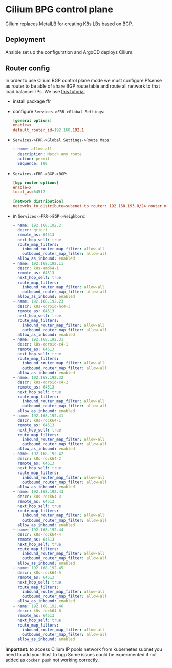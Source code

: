 # Cilium BPG control plane

Cilium replaces MetalLB for creating K8s LBs based on BGP.

## Deployment

Ansible set up the configuration and ArgoCD deploys Cilium.

## Router config

In order to use Cilium BGP control plane mode we must configure Pfsense as router to be able of share
BGP route table and route all network to that load balancer IPs. We use
[this tutorial](https://www.danmanners.com/posts/pfsense-bgp-kubernetes/)

- install package ffr

- configure `Services->FRR->Global Settings`:

  ```conf
  [general options]
  enable=x
  default_router_id=192.168.192.1
  ```

- `Services->FRR->Global Settings->Route Maps`:

  ```yaml
  - name: allow-all
    description: Match any route
    action: permit
    Sequence: 100
  ```

- `Services->FRR->BGP->BGP`:

  ```conf
  [bgp router options]
  enable=x
  local_as=64512

  [network distribution]
  netowrks_to_distribute=subenet to router: 192.168.193.0/24 router map: allow-all
  ```

- in `Services->FRR->BGP->Neighbors`:

  ```yaml
  - name: 192.168.192.2
    descr: grigri
    remote_as: 64513
    next_hop_self: true
    route_map_filters:
      inbound_router_map_filter: allow-all
      outbound_router_map_filter: allow-all
    allow_as_inbound: enabled
  - name: 192.168.192.11
    descr: k8s-amd64-1
    remote_as: 64513
    next_hop_self: true
    route_map_filters:
      inbound_router_map_filter: allow-all
      outbound_router_map_filter: allow-all
    allow_as_inbound: enabled
  - name: 192.168.192.23
    descr: k8s-odroid-hc4-3
    remote_as: 64513
    next_hop_self: true
    route_map_filters:
      inbound_router_map_filter: allow-all
      outbound_router_map_filter: allow-all
    allow_as_inbound: enabled
  - name: 192.168.192.31
    descr: k8s-odroid-c4-1
    remote_as: 64513
    next_hop_self: true
    route_map_filters:
      inbound_router_map_filter: allow-all
      outbound_router_map_filter: allow-all
    allow_as_inbound: enabled
  - name: 192.168.192.32
    descr: k8s-odroid-c4-2
    remote_as: 64513
    next_hop_self: true
    route_map_filters:
      inbound_router_map_filter: allow-all
      outbound_router_map_filter: allow-all
    allow_as_inbound: enabled
  - name: 192.168.192.41
    descr: k8s-rock64-1
    remote_as: 64513
    next_hop_self: true
    route_map_filters:
      inbound_router_map_filter: allow-all
      outbound_router_map_filter: allow-all
    allow_as_inbound: enabled
  - name: 192.168.192.42
    descr: k8s-rock64-2
    remote_as: 64513
    next_hop_self: true
    route_map_filters:
      inbound_router_map_filter: allow-all
      outbound_router_map_filter: allow-all
    allow_as_inbound: enabled
  - name: 192.168.192.43
    descr: k8s-rock64-3
    remote_as: 64513
    next_hop_self: true
    route_map_filters:
      inbound_router_map_filter: allow-all
      outbound_router_map_filter: allow-all
    allow_as_inbound: enabled
  - name: 192.168.192.44
    descr: k8s-rock64-4
    remote_as: 64513
    next_hop_self: true
    route_map_filters:
      inbound_router_map_filter: allow-all
      outbound_router_map_filter: allow-all
    allow_as_inbound: enabled
  - name: 192.168.192.45
    descr: k8s-rock64-5
    remote_as: 64513
    next_hop_self: true
    route_map_filters:
      inbound_router_map_filter: allow-all
      outbound_router_map_filter: allow-all
    allow_as_inbound: enabled
  - name: 192.168.192.46
    descr: k8s-rock64-6
    remote_as: 64513
    next_hop_self: true
    route_map_filters:
      inbound_router_map_filter: allow-all
      outbound_router_map_filter: allow-all
    allow_as_inbound: enabled
  ```

**Important:** to access Cilium IP pools network from kubernetes subnet you need to add your host to bgp
Some issues could be experimented if not added as `docker push` not working correctly.
